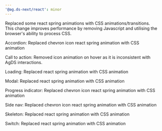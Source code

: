 ```yaml
---
'@ag.ds-next/react': minor
---
```


Replaced some react spring animations with CSS animations/transitions. This change improves performance by removing Javascript and utilising the browser's ability to process CSS.

Accordion: Replaced chevron icon react spring animation with CSS animation

Call to action: Removed icon animation on hover as it is inconsistent with AgDS interactions.

Loading: Replaced react spring animation with CSS animation

Modal: Replaced react spring animation with CSS animation

Progress indicator: Replaced chevron icon react spring animation with CSS animation

Side nav: Replaced chevron icon react spring animation with CSS animation

Skeleton: Replaced react spring animation with CSS animation

Switch: Replaced react spring animation with CSS animation
